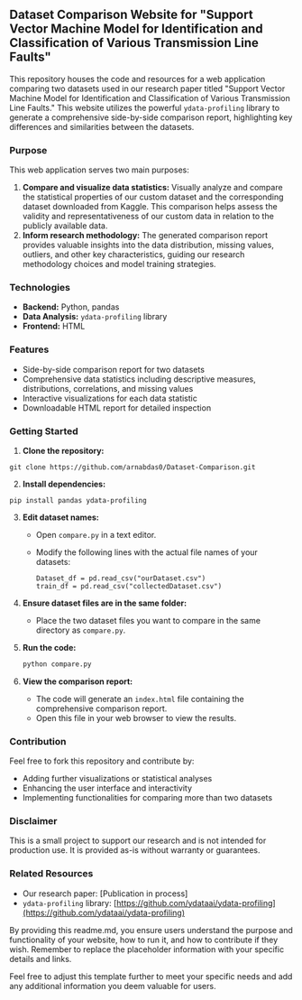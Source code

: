 ## Dataset Comparison Website for "Support Vector Machine Model for Identification and Classification of Various Transmission Line Faults"

This repository houses the code and resources for a web application comparing two datasets used in our research paper titled "Support Vector Machine Model for Identification and Classification of Various Transmission Line Faults." This website utilizes the powerful `ydata-profiling` library to generate a comprehensive side-by-side comparison report, highlighting key differences and similarities between the datasets.

### Purpose

This web application serves two main purposes:

1. **Compare and visualize data statistics:** Visually analyze and compare the statistical properties of our custom dataset and the corresponding dataset downloaded from Kaggle. This comparison helps assess the validity and representativeness of our custom data in relation to the publicly available data.
2. **Inform research methodology:** The generated comparison report provides valuable insights into the data distribution, missing values, outliers, and other key characteristics, guiding our research methodology choices and model training strategies.

### Technologies

* **Backend:** Python, pandas
* **Data Analysis:** `ydata-profiling` library
* **Frontend:** HTML

### Features

* Side-by-side comparison report for two datasets
* Comprehensive data statistics including descriptive measures, distributions, correlations, and missing values
* Interactive visualizations for each data statistic
* Downloadable HTML report for detailed inspection

### Getting Started

1. **Clone the repository:**

```
git clone https://github.com/arnabdas0/Dataset-Comparison.git
```

2. **Install dependencies:**

```
pip install pandas ydata-profiling
```
3. **Edit dataset names:**

   * Open `compare.py` in a text editor.
   * Modify the following lines with the actual file names of your datasets:

     ```
     Dataset_df = pd.read_csv("ourDataset.csv")
     train_df = pd.read_csv("collectedDataset.csv")
     ```

4. **Ensure dataset files are in the same folder:**

   * Place the two dataset files you want to compare in the same directory as `compare.py`.

5. **Run the code:**

   ```bash
   python compare.py
   ```

6. **View the comparison report:**

   * The code will generate an `index.html` file containing the comprehensive comparison report.
   * Open this file in your web browser to view the results.

### Contribution

Feel free to fork this repository and contribute by:

* Adding further visualizations or statistical analyses
* Enhancing the user interface and interactivity
* Implementing functionalities for comparing more than two datasets

### Disclaimer

This is a small project to support our research and is not intended for production use. It is provided as-is without warranty or guarantees.

### Related Resources

* Our research paper: [Publication in process]
* `ydata-profiling` library: [https://github.com/ydataai/ydata-profiling](https://github.com/ydataai/ydata-profiling)

By providing this readme.md, you ensure users understand the purpose and functionality of your website, how to run it, and how to contribute if they wish. Remember to replace the placeholder information with your specific details and links.

Feel free to adjust this template further to meet your specific needs and add any additional information you deem valuable for users.


